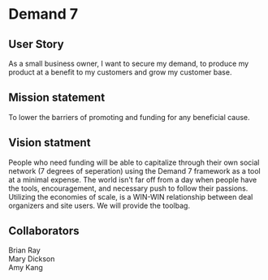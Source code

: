 <h1>Demand 7</h1>

<h2>User Story</h2>

As a small business owner, I want to secure my demand, to produce my product at a benefit to my customers and grow my customer base.

<h2>Mission statement</h2>

To lower the barriers of promoting and funding for any beneficial cause.

<h2>Vision statment</h2>

People who need funding will be able to capitalize through their own social network (7 degrees of seperation) using the Demand 7 framework as a tool at a minimal expense.  The world isn't far off from a day when people have the tools, encouragement, and necessary push to follow their passions. Utilizing the economies of scale, is a WIN-WIN relationship between deal organizers and site users.  We will provide the toolbag.

<h2>Collaborators</h2>

Brian Ray<br>
Mary Dickson<br>
Amy Kang<br>
